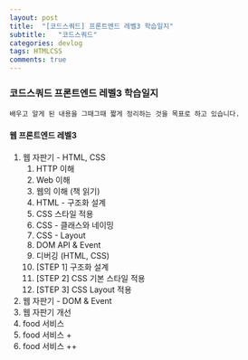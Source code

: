 ```yaml
---
layout: post
title:  "[코드스쿼드] 프론트엔드 레벨3 학습일지"
subtitle:   "코드스쿼드"
categories: devlog
tags: HTMLCSS
comments: true
---
```


### 코드스쿼드 프론트엔드 레벨3 학습일지

```
배우고 알게 된 내용을 그때그때 짧게 정리하는 것을 목표로 하고 있습니다.
```

#### 웹 프론트엔드 레벨3

1. 웹 자판기 - HTML, CSS
   1. HTTP 이해
   2. Web 이해
   3. 웹의 이해 (책 읽기)
   4. HTML - 구조화 설계
   5. CSS 스타일 적용
   6. CSS - 클래스와 네이밍
   7. CSS - Layout
   8. DOM API & Event
   9. 디버깅 (HTML, CSS)
   10. [STEP 1] 구조화 설계
   11. [STEP 2] CSS 기본 스타일 적용
   12. [STEP 3] CSS Layout 적용
2. 웹 자판기 - DOM & Event
3. 웹 자판기 개선
4. food 서비스
5. food 서비스 +
6. food 서비스 ++